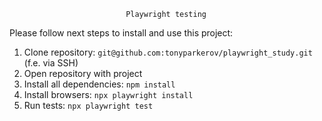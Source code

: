                              Playwright testing

Please follow next steps to install and use this project:

1. Clone repository: `git@github.com:tonyparkerov/playwright_study.git` (f.e. via SSH)
2. Open repository with project
3. Install all dependencies: `npm install`
4. Install browsers: `npx playwright install`
5. Run tests: `npx playwright test`
